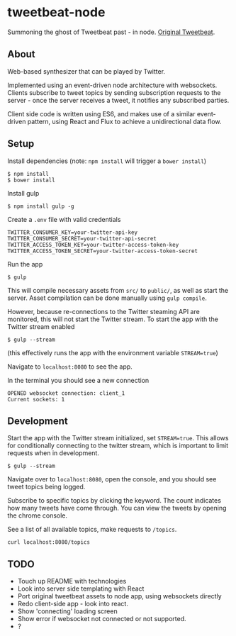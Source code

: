 # tweetbeat-node

Summoning the ghost of Tweetbeat past - in node. [Original Tweetbeat](https://github.com/TGOlson/tweetbeat.git).

## About

Web-based synthesizer that can be played by Twitter.

Implemented using an event-driven node architecture with websockets. Clients subscribe to tweet topics by sending subscription requests to the server - once the server receives a tweet, it notifies any subscribed parties.

Client side code is written using ES6, and makes use of a similar event-driven pattern, using React and Flux to achieve a unidirectional data flow.

## Setup

Install dependencies (note: `npm install` will trigger a `bower install`)

```
$ npm install
$ bower install
```

Install gulp

```
$ npm install gulp -g
```

Create a `.env` file with valid credentials

```
TWITTER_CONSUMER_KEY=your-twitter-api-key
TWITTER_CONSUMER_SECRET=your-twitter-api-secret
TWITTER_ACCESS_TOKEN_KEY=your-twitter-access-token-key
TWITTER_ACCESS_TOKEN_SECRET=your-twitter-access-token-secret
```

Run the app

```
$ gulp
```

This will compile necessary assets from `src/` to `public/`, as well as start the server. Asset compilation can be done manually using `gulp compile`.

However, because re-connections to the Twitter steaming API are monitored, this will not start the Twitter stream. To start the app with the Twitter stream enabled

```
$ gulp --stream
```

(this effectively runs the app with the environment variable `STREAM=true`)

Navigate to `localhost:8080` to see the app.

In the terminal you should see a new connection

```
OPENED websocket connection: client_1
Current sockets: 1
```

## Development

Start the app with the Twitter stream initialized, set `STREAM=true`. This allows for conditionally connecting to the twitter stream, which is important to limit requests when in development.

```
$ gulp --stream
````

Navigate over to `localhost:8080`, open the console, and you should see tweet topics being logged.

Subscribe to specific topics by clicking the keyword. The count indicates how many tweets have come through. You can view the tweets by opening the chrome console.

See a list of all available topics, make requests to `/topics`.

```
curl localhost:8080/topics
````

## TODO
* Touch up README with technologies
* Look into server side templating with React
* Port original tweetbeat assets to node app, using websockets directly
* Redo client-side app - look into react.
* Show 'connecting' loading screen
* Show error if websocket not connected or not supported.
* ?
